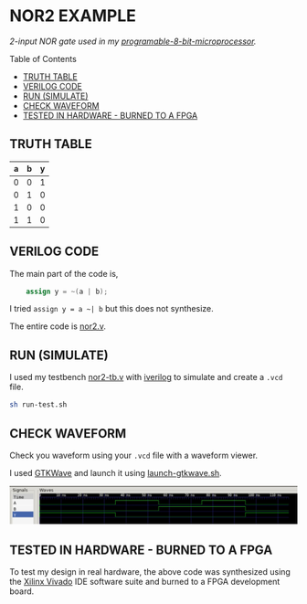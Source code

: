 # NOR2 EXAMPLE

_2-input NOR gate used in my
[programable-8-bit-microprocessor](https://github.com/JeffDeCola/my-verilog-examples/tree/master/systems/microprocessors/programable-8-bit-microprocessor)._

Table of Contents

* [TRUTH TABLE](https://github.com/JeffDeCola/my-verilog-examples/tree/master/basic-code/combinational-logic/nor2#truth-table)
* [VERILOG CODE](https://github.com/JeffDeCola/my-verilog-examples/tree/master/basic-code/combinational-logic/nor2#verilog-code)
* [RUN (SIMULATE)](https://github.com/JeffDeCola/my-verilog-examples/tree/master/basic-code/combinational-logic/nor2#run-simulate)
* [CHECK WAVEFORM](https://github.com/JeffDeCola/my-verilog-examples/tree/master/basic-code/combinational-logic/nor2#check-waveform)
* [TESTED IN HARDWARE - BURNED TO A FPGA](https://github.com/JeffDeCola/my-verilog-examples/tree/master/basic-code/combinational-logic/nor2#tested-in-hardware---burned-to-a-fpga)

## TRUTH TABLE

| a     | b     | y     |
|:-----:|:-----:|:-----:|
| 0     | 0     | 1     |
| 0     | 1     | 0     |
| 1     | 0     | 0     |
| 1     | 1     | 0     |

## VERILOG CODE

The main part of the code is,

```verilog
    assign y = ~(a | b);
```

I tried `assign y = a ~| b` but this does not synthesize.

The entire code is
[nor2.v](nor2.v).

## RUN (SIMULATE)

I used my testbench
[nor2-tb.v](nor2-tb.v) with
[iverilog](https://github.com/JeffDeCola/my-cheat-sheets/tree/master/hardware/tools/simulation/iverilog-cheat-sheet)
to simulate and create a `.vcd` file.

```bash
sh run-test.sh
```

## CHECK WAVEFORM

Check you waveform using your `.vcd` file with a waveform viewer.

I used [GTKWave](https://github.com/JeffDeCola/my-cheat-sheets/tree/master/hardware/tools/simulation/gtkwave-cheat-sheet)
and launch it using
[launch-gtkwave.sh](launch-gtkwave.sh).

![nor2-waveform.jpg](../../../docs/pics/nor2-waveform.jpg)

## TESTED IN HARDWARE - BURNED TO A FPGA

To test my design in real hardware, the above code was synthesized using the
[Xilinx Vivado](https://github.com/JeffDeCola/my-cheat-sheets/tree/master/hardware/tools/synthesis/xilinx-vivado-cheat-sheet)
IDE software suite and burned to a FPGA development board.
